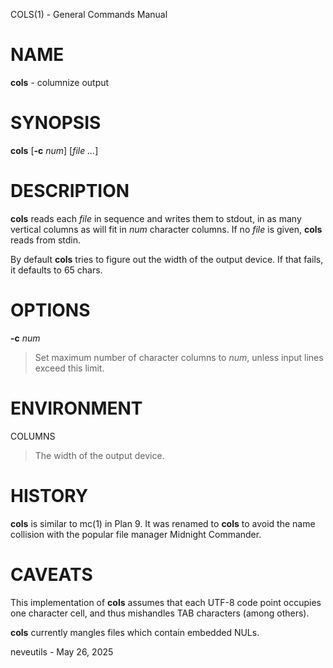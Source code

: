 COLS(1) - General Commands Manual

# NAME

**cols** - columnize output

# SYNOPSIS

**cols**
\[**-c**&nbsp;*num*]
\[*file&nbsp;...*]

# DESCRIPTION

**cols**
reads each
*file*
in sequence and writes them to stdout, in as many vertical
columns as will fit in
*num*
character columns.
If no
*file*
is given,
**cols**
reads from stdin.

By default
**cols**
tries to figure out the width of the output device.
If that fails, it defaults to 65 chars.

# OPTIONS

**-c** *num*

> Set maximum number of character columns to
> *num*,
> unless input lines exceed this limit.

# ENVIRONMENT

COLUMNS

> The width of the output device.

# HISTORY

**cols**
is similar to
mc(1)
in Plan 9. It was renamed to
**cols**
to avoid the name collision with the popular file manager
Midnight Commander.

# CAVEATS

This implementation of
**cols**
assumes that each UTF-8 code point occupies one character cell,
and thus mishandles TAB characters (among others).

**cols**
currently mangles files which contain embedded NULs.

neveutils - May 26, 2025
